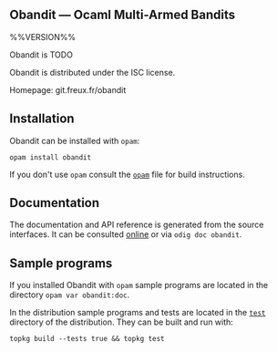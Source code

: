 Obandit — Ocaml Multi-Armed Bandits
-------------------------------------------------------------------------------
%%VERSION%%

Obandit is TODO

Obandit is distributed under the ISC license.

Homepage: git.freux.fr/obandit  

## Installation

Obandit can be installed with `opam`:

    opam install obandit

If you don't use `opam` consult the [`opam`](opam) file for build
instructions.

## Documentation

The documentation and API reference is generated from the source
interfaces. It can be consulted [online][doc] or via `odig doc
obandit`.

[doc]: freux.fr/obandit/doc

## Sample programs

If you installed Obandit with `opam` sample programs are located in
the directory `opam var obandit:doc`.

In the distribution sample programs and tests are located in the
[`test`](test) directory of the distribution. They can be built and run
with:

    topkg build --tests true && topkg test 
